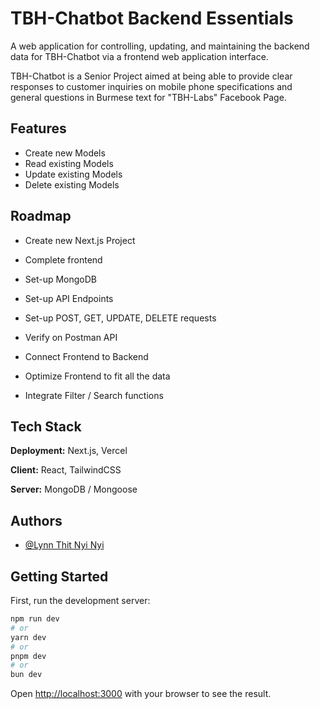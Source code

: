 # TBH-Chatbot Backend Essentials

A web application for controlling, updating, and maintaining the backend data for TBH-Chatbot via a frontend web application interface. 

TBH-Chatbot is a Senior Project aimed at being able to provide clear responses to customer inquiries on mobile phone specifications and general questions in Burmese text for "TBH-Labs" Facebook Page.  




## Features

- Create new Models
- Read existing Models 
- Update existing Models 
- Delete existing Models 


## Roadmap

- Create new Next.js Project

- Complete frontend

- Set-up MongoDB

- Set-up API Endpoints

- Set-up POST, GET, UPDATE, DELETE requests

- Verify on Postman API

- Connect Frontend to Backend

- Optimize Frontend to fit all the data

- Integrate Filter / Search functions


## Tech Stack

**Deployment:** Next.js, Vercel

**Client:** React, TailwindCSS

**Server:** MongoDB / Mongoose


## Authors

- [@Lynn Thit Nyi Nyi](https://www.github.com/LynnT-2003)



## Getting Started

First, run the development server:

```bash
npm run dev
# or
yarn dev
# or
pnpm dev
# or
bun dev
```

Open [http://localhost:3000](http://localhost:3000) with your browser to see the result.
